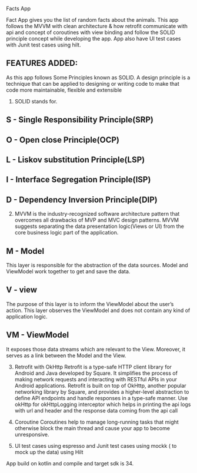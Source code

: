 Facts App

Fact App gives you the list of random facts about the animals. This app follows the MVVM with clean architecture & how retrofit communicate with api
and concept of coroutines with view binding and follow the SOLID principle concept while developing the app. App also have UI test cases with Junit test cases
using hilt.


## FEATURES ADDED: 
As this app follows Some Principles known as SOLID.
A design principle is a technique that can be applied to designing or writing code to make that code more maintainable,
flexible and extensible

1. SOLID stands for.

## S - Single Responsibility Principle(SRP)
## O - Open close Principle(OCP)
## L - Liskov substitution Principle(LSP)
## I - Interface Segregation Principle(ISP)
## D - Dependency Inversion Principle(DIP)

2. MVVM is the industry-recognized software architecture pattern that overcomes all drawbacks of MVP and MVC design patterns. MVVM suggests separating the data presentation logic(Views or UI) from the core business logic part of the application.
## M - Model
This layer is responsible for the abstraction of the data sources. Model and ViewModel work together to get and save the data.
## V - view
The purpose of this layer is to inform the ViewModel about the user’s action. This layer observes the ViewModel and does not contain any kind of application logic.
## VM - ViewModel
It exposes those data streams which are relevant to the View. Moreover, it serves as a link between the Model and the View.

3. Retrofit with OkHttp 
Retrofit is a type-safe HTTP client library for Android and Java developed by Square. It simplifies the process of making 
network requests and interacting with RESTful APIs in your Android applications. Retrofit is built on top of OkHttp, 
another popular networking library by Square, and provides a higher-level abstraction to define API endpoints and handle responses in a type-safe manner. 
Use okHttp for okHttpLogging interceptor which helps in printing the api logs with url and header and the response data coming from the api call

4. Coroutine
Coroutines help to manage long-running tasks that might otherwise block the main thread and cause your app to become unresponsive. 

5. UI test cases using espresso and Junit test cases using mockk ( to mock up the data) using Hilt


App build on kotlin and compile and target sdk is 34.


